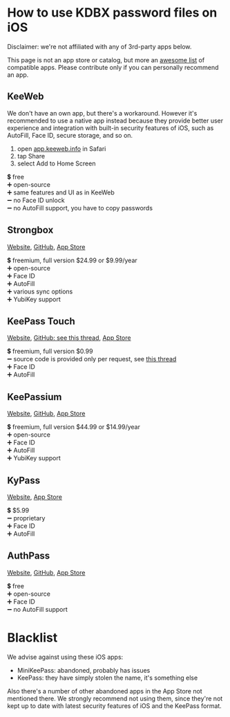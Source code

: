 # How to use KDBX password files on iOS

Disclaimer: we're not affiliated with any of 3rd-party apps below.

This page is not an app store or catalog, but more an [awesome list](https://github.com/sindresorhus/awesome/blob/master/awesome.md) of compatible apps. Please contribute only if you can personally recommend an app.  

## KeeWeb

We don't have an own app, but there's a workaround. However it's recommended to use a native app instead because they provide better user experience and integration with built-in security features of iOS, such as AutoFill, Face ID, secure storage, and so on.

1. open [app.keeweb.info](https://app.keeweb.info) in Safari
2. tap Share
3. select Add to Home Screen

💲 free  
➕ open-source  
➕ same features and UI as in KeeWeb  
➖ no Face ID unlock  
➖ no AutoFill support, you have to copy passwords  

## Strongbox

[Website](https://strongboxsafe.com), [GitHub](https://github.com/strongbox-password-safe/Strongbox), [App Store](https://apps.apple.com/app/strongbox-password-safe/id897283731)  

💲 freemium, full version $24.99 or $9.99/year  
➕ open-source  
➕ Face ID  
➕ AutoFill  
➕ various sync options  
➕ YubiKey support  

## KeePass Touch

[Website](https://www.innervate.de/keepass-touch.html), [GitHub: see this thread](https://github.com/MiniKeePass/MiniKeePass/issues/606), [App Store](https://apps.apple.com/app/keepass-touch/id966759076)  

💲 freemium, full version $0.99  
➖ source code is provided only per request, see [this thread](https://github.com/MiniKeePass/MiniKeePass/issues/606)  
➕ Face ID  
➕ AutoFill  

## KeePassium

[Website](https://keepassium.com), [GitHub](https://github.com/keepassium/KeePassium), [App Store](https://apps.apple.com/app/id1435127111)  

💲 freemium, full version $44.99 or $14.99/year  
➕ open-source  
➕ Face ID  
➕ AutoFill  
➕ YubiKey support  

## KyPass

[Website](https://www.kyuran.be/software/kypass/), [App Store](https://apps.apple.com/app/kypass-4-password-manager/id1258708743)  

💲 $5.99  
➖ proprietary  
➕ Face ID  
➕ AutoFill  

## AuthPass

[Website](https://authpass.app), [GitHub](https://github.com/authpass/authpass), [App Store](https://apps.apple.com/app/authpass-password-manager/id1479297675)  

💲 free  
➕ open-source  
➕ Face ID  
➖ no AutoFill support  

# Blacklist

We advise against using these iOS apps:

- MiniKeePass: abandoned, probably has issues
- KeePass: they have simply stolen the name, it's something else

Also there's a number of other abandoned apps in the App Store not mentioned there. We strongly recommend not using them, since they're not kept up to date with latest security features of iOS and the KeePass format.